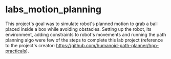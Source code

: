 # labs_motion_planning

This project's goal was to simulate robot's planned motion to grab a ball placed inside a box while avoiding obstacles.
Setting up the robot, its environment, adding constraints to robot's movements and running the path planning algo were few of the steps to complete this lab project (reference to the project's creator: https://github.com/humanoid-path-planner/hpp-practicals).
